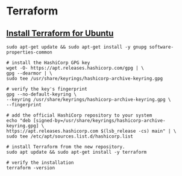 # Terraform

## [Install Terraform for Ubuntu](https://developer.hashicorp.com/terraform/tutorials/azure-get-started/install-cli)
```shell
sudo apt-get update && sudo apt-get install -y gnupg software-properties-common

# install the HashiCorp GPG key
wget -O- https://apt.releases.hashicorp.com/gpg | \
gpg --dearmor | \
sudo tee /usr/share/keyrings/hashicorp-archive-keyring.gpg

# verify the key's fingerprint
gpg --no-default-keyring \
--keyring /usr/share/keyrings/hashicorp-archive-keyring.gpg \
--fingerprint

# add the official HashiCorp repository to your system
echo "deb [signed-by=/usr/share/keyrings/hashicorp-archive-keyring.gpg] \
https://apt.releases.hashicorp.com $(lsb_release -cs) main" | \
sudo tee /etc/apt/sources.list.d/hashicorp.list

# install Terraform from the new repository.
sudo apt update && sudo apt-get install -y terraform

# verify the installation
terraform -version
```
